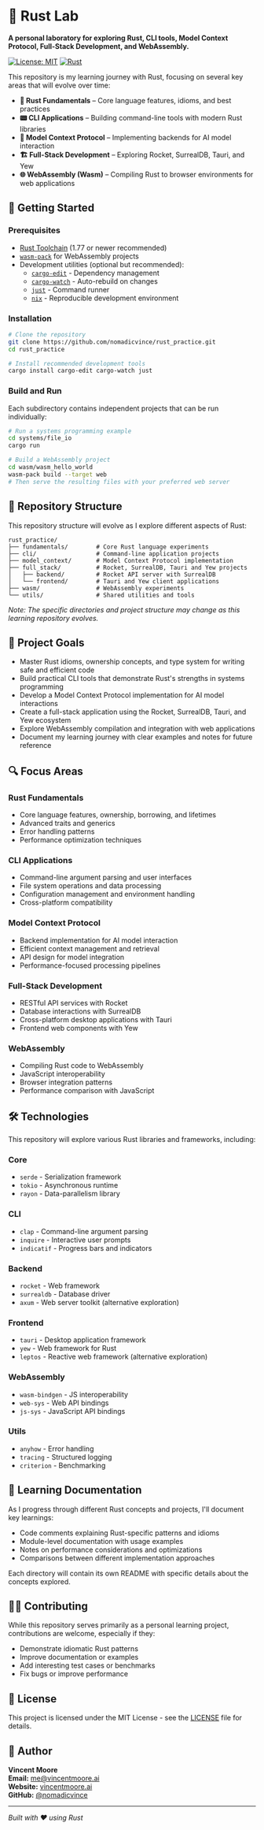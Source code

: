 # 🦀 Rust Lab

**A personal laboratory for exploring Rust, CLI tools, Model Context Protocol, Full-Stack Development, and WebAssembly.**

[![License: MIT](https://img.shields.io/badge/License-MIT-blue.svg)](LICENSE)
[![Rust](https://img.shields.io/badge/Rust-stable-orange.svg)](https://www.rust-lang.org/)

This repository is my learning journey with Rust, focusing on several key areas that will evolve over time:

- **🔧 Rust Fundamentals** – Core language features, idioms, and best practices
- **📟 CLI Applications** – Building command-line tools with modern Rust libraries
- **🧠 Model Context Protocol** – Implementing backends for AI model interaction
- **🏗️ Full-Stack Development** – Exploring Rocket, SurrealDB, Tauri, and Yew
- **🌐 WebAssembly (Wasm)** – Compiling Rust to browser environments for web applications

## 🚀 Getting Started

### Prerequisites

- [Rust Toolchain](https://www.rust-lang.org/tools/install) (1.77 or newer recommended)
- [`wasm-pack`](https://rustwasm.github.io/wasm-pack/installer/) for WebAssembly projects
- Development utilities (optional but recommended):
  - [`cargo-edit`](https://github.com/killercup/cargo-edit) - Dependency management
  - [`cargo-watch`](https://github.com/watchexec/cargo-watch) - Auto-rebuild on changes
  - [`just`](https://github.com/casey/just) - Command runner
  - [`nix`](https://nixos.org/download.html) - Reproducible development environment

### Installation

```bash
# Clone the repository
git clone https://github.com/nomadicvince/rust_practice.git
cd rust_practice

# Install recommended development tools
cargo install cargo-edit cargo-watch just
```

### Build and Run

Each subdirectory contains independent projects that can be run individually:

```bash
# Run a systems programming example
cd systems/file_io
cargo run

# Build a WebAssembly project
cd wasm/wasm_hello_world
wasm-pack build --target web
# Then serve the resulting files with your preferred web server
```

## 📂 Repository Structure

This repository structure will evolve as I explore different aspects of Rust:

```
rust_practice/
├── fundamentals/        # Core Rust language experiments
├── cli/                 # Command-line application projects
├── model_context/       # Model Context Protocol implementation
├── full_stack/          # Rocket, SurrealDB, Tauri and Yew projects
│   ├── backend/         # Rocket API server with SurrealDB
│   └── frontend/        # Tauri and Yew client applications
├── wasm/                # WebAssembly experiments
└── utils/               # Shared utilities and tools
```

*Note: The specific directories and project structure may change as this learning repository evolves.*

## 🎯 Project Goals

- Master Rust idioms, ownership concepts, and type system for writing safe and efficient code
- Build practical CLI tools that demonstrate Rust's strengths in systems programming
- Develop a Model Context Protocol implementation for AI model interactions
- Create a full-stack application using the Rocket, SurrealDB, Tauri, and Yew ecosystem
- Explore WebAssembly compilation and integration with web applications
- Document my learning journey with clear examples and notes for future reference

## 🔍 Focus Areas

### Rust Fundamentals

- Core language features, ownership, borrowing, and lifetimes
- Advanced traits and generics
- Error handling patterns
- Performance optimization techniques

### CLI Applications

- Command-line argument parsing and user interfaces
- File system operations and data processing
- Configuration management and environment handling
- Cross-platform compatibility

### Model Context Protocol

- Backend implementation for AI model interaction
- Efficient context management and retrieval
- API design for model integration
- Performance-focused processing pipelines

### Full-Stack Development

- RESTful API services with Rocket
- Database interactions with SurrealDB
- Cross-platform desktop applications with Tauri
- Frontend web components with Yew

### WebAssembly

- Compiling Rust code to WebAssembly
- JavaScript interoperability
- Browser integration patterns
- Performance comparison with JavaScript

## 🛠️ Technologies

This repository will explore various Rust libraries and frameworks, including:

### Core
- `serde` - Serialization framework
- `tokio` - Asynchronous runtime
- `rayon` - Data-parallelism library

### CLI
- `clap` - Command-line argument parsing
- `inquire` - Interactive user prompts
- `indicatif` - Progress bars and indicators

### Backend
- `rocket` - Web framework
- `surrealdb` - Database driver
- `axum` - Web server toolkit (alternative exploration)

### Frontend
- `tauri` - Desktop application framework
- `yew` - Web framework for Rust
- `leptos` - Reactive web framework (alternative exploration)

### WebAssembly
- `wasm-bindgen` - JS interoperability
- `web-sys` - Web API bindings
- `js-sys` - JavaScript API bindings

### Utils
- `anyhow` - Error handling
- `tracing` - Structured logging
- `criterion` - Benchmarking

## 📝 Learning Documentation

As I progress through different Rust concepts and projects, I'll document key learnings:

- Code comments explaining Rust-specific patterns and idioms
- Module-level documentation with usage examples
- Notes on performance considerations and optimizations
- Comparisons between different implementation approaches

Each directory will contain its own README with specific details about the concepts explored.

## 👨‍💻 Contributing

While this repository serves primarily as a personal learning project, contributions are welcome, especially if they:

- Demonstrate idiomatic Rust patterns
- Improve documentation or examples
- Add interesting test cases or benchmarks
- Fix bugs or improve performance

## 📝 License

This project is licensed under the MIT License - see the [LICENSE](LICENSE) file for details.

## 👤 Author

**Vincent Moore**  
**Email:** [me@vincentmoore.ai](mailto:me@vincentmoore.ai)  
**Website:** [vincentmoore.ai](https://vincentmoore.ai)  
**GitHub:** [@nomadicvince](https://github.com/nomadicvince)

---

*Built with ❤️ using Rust*
